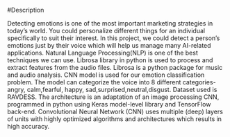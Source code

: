 #Description

Detecting emotions is one of the most important marketing strategies in today’s world. You could personalize different things for an individual specifically to suit
their interest. In this project, we could detect a person’s emotions just by their voice which will help us manage many AI-related applications. Natural Language Processing(NLP) is one of the best techniques we can use. Librosa library in python is used to process and extract features from the audio files. Librosa is a python package for music and audio analysis. CNN model is used for our emotion classification problem. The model can categorize the voice into 8 different categories-angry, calm,fearful, happy, sad,surprised,neutral,disgust. Dataset used is RAVDESS. The architecture is an adaptation of an image processing CNN, programmed in python using Keras model-level library and TensorFlow back-end. Convolutional Neural Network (CNN) uses multiple (deep) layers of units with highly optimized algorithms and architectures which results in high accuracy.
